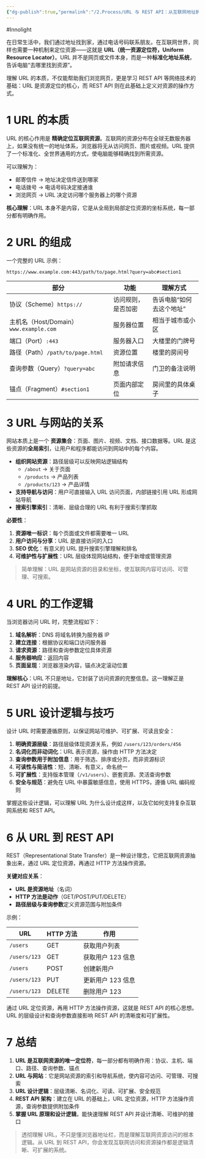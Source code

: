 ```yaml
---
{"dg-publish":true,"permalink":"/2.Process/URL 与 REST API：从互联网地址到资源操作的逻辑/","created":"2025-09-19T11:10:14.197+08:00","updated":"2025-09-19T11:12:20.917+08:00"}
---
```


#Innolight

在日常生活中，我们通过地址找到家，通过电话号码联系朋友。在互联网世界，同样也需要一种机制来定位资源——这就是 **URL（统一资源定位符，Uniform Resource Locator）**。URL 并不是网页或文件本身，而是一种**标准化地址系统**，告诉电脑“去哪里找到资源”。

理解 URL 的本质，不仅能帮助我们浏览网页，更是学习 REST API 等网络技术的基础：URL 是资源定位的核心，而 REST API 则在此基础上定义对资源的操作方式。

# 1️ URL 的本质

URL 的核心作用是 **精确定位互联网资源**。互联网的资源分布在全球无数服务器上，如果没有统一的地址体系，浏览器将无从访问网页、图片或视频。URL 提供了一个标准化、全世界通用的方式，使电脑能够精确找到所需资源。

可以理解为：

- 邮寄信件 → 地址决定信件送到哪家
- 电话拨号 → 电话号码决定接通谁
- 浏览网页 → URL 决定访问哪个服务器上的哪个资源

**核心理解**：URL 本身不是内容，它是从全局到局部定位资源的坐标系统，每一部分都有明确作用。

# 2️ URL 的组成

一个完整的 URL 示例：

```
https://www.example.com:443/path/to/page.html?query=abc#section1
```

|部分|功能|理解方式|
|---|---|---|
|协议（Scheme）`https://`|访问规则，是否加密|告诉电脑“如何去这个地址”|
|主机名（Host/Domain）`www.example.com`|服务器位置|相当于城市或小区|
|端口（Port）`:443`|服务器入口|大楼里的门牌号|
|路径（Path）`/path/to/page.html`|资源位置|楼里的房间号|
|查询参数（Query）`?query=abc`|附加请求信息|门卫的备注说明|
|锚点（Fragment）`#section1`|页面内部定位|房间里的具体桌子|

# 3️ URL 与网站的关系

网站本质上是一个 **资源集合**：页面、图片、视频、文档、接口数据等。URL 是这些资源的**全局索引**，让用户和程序都能访问到网站中的每个内容。

- **组织网站资源**：路径层级可以反映网站逻辑结构
    - `/about` → 关于页面
    - `/products` → 产品列表
    - `/products/123` → 产品详情
- **支持导航与访问**：用户可直接输入 URL 访问页面，内部链接引用 URL 形成网站导航
- **搜索引擎索引**：清晰、层级合理的 URL 有利于搜索引擎抓取

**必要性**：

1. **资源唯一标识**：每个页面或文件都需要唯一 URL
2. **用户访问与分享**：URL 是直接访问的入口
3. **SEO 优化**：有意义的 URL 提升搜索引擎理解和排名
4. **可维护性与扩展性**：URL 层级体现网站结构，便于新增或管理资源

> 简单理解：URL 是网站资源的目录和坐标，使互联网内容可访问、可管理、可搜索。

# 4️ URL 的工作逻辑

当浏览器访问 URL 时，完整流程如下：

1. **域名解析**：DNS 将域名转换为服务器 IP
2. **建立连接**：根据协议和端口访问服务器
3. **请求资源**：路径和查询参数定位具体资源
4. **服务器响应**：返回内容
5. **页面呈现**：浏览器渲染内容，锚点决定滚动位置

**理解核心**：URL 不只是地址，它封装了访问资源的完整信息。这一理解正是 REST API 设计的前提。

# 5️ URL 设计逻辑与技巧

设计 URL 时需要遵循原则，以保证网站可维护、可扩展、可读且安全：

1. **明确资源层级**：路径层级体现资源关系，例如 `/users/123/orders/456`
2. **名词化而非动词化**：URL 表示资源，操作由 HTTP 方法决定
3. **查询参数用于附加信息**：用于筛选、排序或分页，而非资源标识
4. **可读性与简洁性**：短、清晰、有意义，命名统一
5. **可扩展性**：支持版本管理（`/v1/users`）、嵌套资源、灵活查询参数
6. **安全与规范**：避免在 URL 中暴露敏感信息，使用 HTTPS，遵循 URL 编码规则

掌握这些设计逻辑，可以理解 URL 为什么设计成这样，以及它如何支持复杂互联网系统和 REST API。

# 6️ 从 URL 到 REST API

REST（Representational State Transfer）是一种设计理念，它把互联网资源抽象出来，通过 URL 定位资源，再通过 HTTP 方法操作资源。

**关键对应关系**：

- **URL 是资源地址**（名词）
- **HTTP 方法是动作**（GET/POST/PUT/DELETE）
- **路径层级与查询参数**定义资源范围与附加条件

示例：

| URL          | HTTP 方法 | 作用          |
| ------------ | ------- | ----------- |
| `/users`     | GET     | 获取用户列表      |
| `/users/123` | GET     | 获取用户 123 信息 |
| `/users`     | POST    | 创建新用户       |
| `/users/123` | PUT     | 更新用户 123 信息 |
| `/users/123` | DELETE  | 删除用户 123    |

通过 URL 定位资源，再用 HTTP 方法操作资源，这就是 REST API 的核心思想。URL 的层级设计和查询参数直接影响 REST API 的清晰度和可扩展性。

# 7️ 总结

1. **URL 是互联网资源的唯一定位符**，每一部分都有明确作用：协议、主机、端口、路径、查询参数、锚点
2. **URL 与网站**：它是网站资源的索引和导航系统，使内容可访问、可管理、可搜索
3. **URL 设计逻辑**：层级清晰、名词化、可读、可扩展、安全规范
4. **REST API 架构**：建立在 URL 的基础上，URL 定位资源，HTTP 方法操作资源，查询参数提供附加条件
5. **掌握 URL 原理和设计逻辑**，能快速理解 REST API 并设计清晰、可维护的接口

> 透彻理解 URL，不只是懂浏览器地址栏，而是理解互联网资源访问的根本逻辑。从 URL 到 REST API，你会发现互联网访问和资源操作都是逻辑清晰、可扩展的系统。